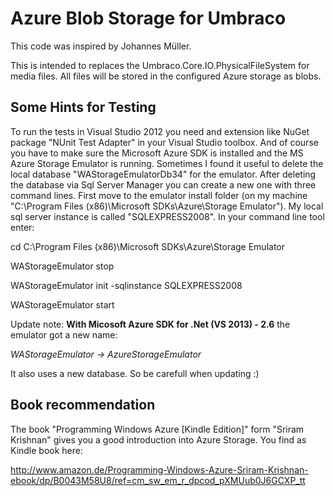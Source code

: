 Azure Blob Storage for Umbraco
==============================
This code was inspired by Johannes Müller.

This is intended to replaces the Umbraco.Core.IO.PhysicalFileSystem for media files. 
All files will be stored in the configured Azure storage as blobs.

Some Hints for Testing
-----------------------
To run the tests in Visual Studio 2012 you need and extension like NuGet package "NUnit Test Adapter" in your Visual Studio toolbox.
And of course you have to make sure the Microsoft Azure SDK is installed and the MS Azure Storage Emulator is running. 
Sometimes I found it useful to delete the local database "WAStorageEmulatorDb34" for the emulator. 
After deleting the database via Sql Server Manager you can create a new one with three command lines. 
First move to the emulator install folder (on my machine "C:\Program Files (x86)\Microsoft SDKs\Azure\Storage Emulator").
My local sql server instance is called "SQLEXPRESS2008".
In your command line tool enter:

cd C:\Program Files (x86)\Microsoft SDKs\Azure\Storage Emulator

WAStorageEmulator stop

WAStorageEmulator init -sqlinstance SQLEXPRESS2008

WAStorageEmulator start

Update note: **With Micosoft Azure SDK for .Net (VS 2013) - 2.6** the emulator got a new name:

*WAStorageEmulator -> AzureStorageEmulator*

It also uses a new database. So be carefull when updating :)


Book recommendation
-------------------
The book "Programming Windows Azure [Kindle Edition]" form "Sriram Krishnan" gives you a good introduction into Azure Storage.
You find as Kindle book here:

http://www.amazon.de/Programming-Windows-Azure-Sriram-Krishnan-ebook/dp/B0043M58U8/ref=cm_sw_em_r_dpcod_pXMUub0J6GCXP_tt

